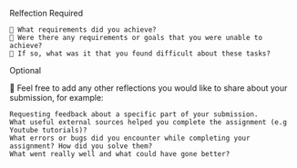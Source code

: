 Relfection Required

    🎯 What requirements did you achieve?
    🎯 Were there any requirements or goals that you were unable to achieve?
    🎯 If so, what was it that you found difficult about these tasks?

Optional

🏹 Feel free to add any other reflections you would like to share about your submission, for example:

    Requesting feedback about a specific part of your submission.
    What useful external sources helped you complete the assignment (e.g Youtube tutorials)?
    What errors or bugs did you encounter while completing your assignment? How did you solve them?
    What went really well and what could have gone better?
